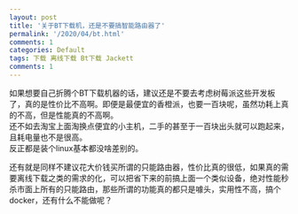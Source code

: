 ```yaml
---
layout: post
title: '关于BT下载机，还是不要搞智能路由器了'
permalink: '/2020/04/bt.html'
comments: 1
categories: Default
tags: 下载 离线下载 Bt下载 Jackett
comments: 1
---
```

如果想要自己折腾个BT下载机器的话，建议还是不要去考虑树莓派这些开发板了，真的是性价比不高啊。即便是最便宜的香橙派，也要一百块呢，虽然功耗上真的不高，但是性能真的不高啊。  
还不如去淘宝上面淘换点便宜的小主机，二手的甚至于一百块出头就可以跑起来，且耗电量也不是很高。  
反正都是装个linux基本都没啥差别的。  
  
还有就是同样不建议花大价钱买所谓的只能路由器，性价比真的很低，如果真的需要离线下载之类的需求的化，可以把省下来的前搞上面一个类似设备，绝对性能秒杀市面上所有的只能路由，那些所谓的功能真的都只是噱头，实用性不高，搞个docker，还有什么不能做呢？